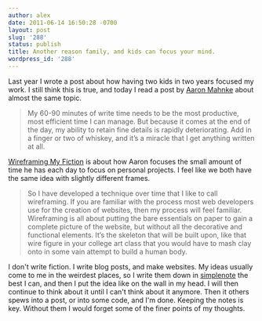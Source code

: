 ```yaml
---
author: alex
date: 2011-06-14 16:50:28 -0700
layout: post
slug: '288'
status: publish
title: Another reason family, and kids can focus your mind.
wordpress_id: '288'
---
```


Last year I wrote a post about how having two kids in two years focused
my work. I still think this is true, and today I read a post by [Aaron
Mahnke](http://www.aaronmahnke.com/ "http://www.aaronmahnke.com/") about
almost the same topic.
> My 60-90 minutes of write time needs to be the most productive, most
> efficient time I can manage. But because it comes at the end of the
> day, my ability to retain fine details is rapidly deteriorating. Add
> in a finger or two of whiskey, and it’s a miracle that I get anything
> written at all.

[Wireframing My
Fiction](http://www.aaronmahnke.com/post/6507242825 "an article") is
about how Aaron focuses the small amount of time he has each day to
focus on personal projects. I feel like we both have the same idea with
slightly different frames.
> So I have developed a technique over time that I like to call
> wireframing. If you are familiar with the process most web developers
> use for the creation of websites, then my process will feel familiar.
> Wireframing is all about putting the bare essentials on paper to gain
> a complete picture of the website, but without all the decorative and
> functional elements. It’s the skeleton that will be built upon, like
> that wire figure in your college art class that you would have to mash
> clay onto in some vain attempt to build a human body.

I don't write fiction. I write blog posts, and make websites. My ideas
usually come to me in the weirdest places, so I write them down in
[simplenote](http://simplenoteapp.com/) the best I can, and then I put
the idea like on the wall in my head. I will then continue to think
about it until I can't think about it anymore. Then it others spews into
a post, or into some code, and I'm done. Keeping the notes is key.
Without them I would forget some of the finer points of my thoughts.
